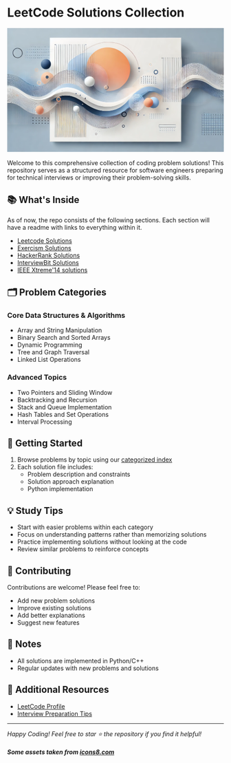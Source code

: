 <!-- ![Header Image](https://dev-to-uploads.s3.amazonaws.com/i/c4l7vr7g75jid85szu68.png) -->

# LeetCode Solutions Collection

![Header Image](./diffusion_2.png)

Welcome to this comprehensive collection of coding problem solutions! This repository serves as a structured resource for software engineers preparing for technical interviews or improving their problem-solving skills.

## 📚 What's Inside

As of now, the repo consists of the following sections. Each section will have a readme with links to everything within it.

- [Leetcode Solutions](./Leetcode/readme.md)
- [Exercism Solutions](./Exercism/readme.md)
- [HackerRank Solutions](./HackerRank/readme.md)
- [InterviewBit Solutions](./Interviewbit/Readme.md)
- [IEEE Xtreme'14 solutions](./Solutions-Xtreme-14)

## 🗂 Problem Categories

### Core Data Structures & Algorithms

- Array and String Manipulation
- Binary Search and Sorted Arrays
- Dynamic Programming
- Tree and Graph Traversal
- Linked List Operations

### Advanced Topics

- Two Pointers and Sliding Window
- Backtracking and Recursion
- Stack and Queue Implementation
- Hash Tables and Set Operations
- Interval Processing

## 🚀 Getting Started

1. Browse problems by topic using our [categorized index](./topics.md)
2. Each solution file includes:
   - Problem description and constraints
   - Solution approach explanation
   - Python implementation

## 💡 Study Tips

- Start with easier problems within each category
- Focus on understanding patterns rather than memorizing solutions
- Practice implementing solutions without looking at the code
- Review similar problems to reinforce concepts

## 🤝 Contributing

Contributions are welcome! Please feel free to:

- Add new problem solutions
- Improve existing solutions
- Add better explanations
- Suggest new features

## 📝 Notes

- All solutions are implemented in Python/C++
- Regular updates with new problems and solutions

## 🔗 Additional Resources

- [LeetCode Profile](https://leetcode.com/abhisheksankar)
- [Interview Preparation Tips](./interview-prep.md)

---

_Happy Coding! Feel free to star ⭐ the repository if you find it helpful!_

##### Some assets taken from [icons8.com](https://icons8.com/)

